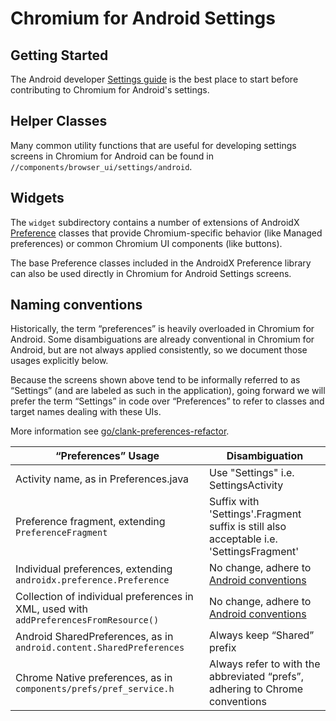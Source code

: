 # Chromium for Android Settings

## Getting Started

The Android developer [Settings
guide](https://developer.android.com/guide/topics/ui/settings) is the best place
to start before contributing to Chromium for Android's settings.

## Helper Classes

Many common utility functions that are useful for developing settings screens in
Chromium for Android can be found in `//components/browser_ui/settings/android`.

## Widgets

The `widget` subdirectory contains a number of extensions of AndroidX
[Preference](https://developer.android.com/reference/androidx/preference/Preference)
classes that provide Chromium-specific behavior (like Managed preferences) or
common Chromium UI components (like buttons).

The base Preference classes included in the AndroidX Preference library can also
be used directly in Chromium for Android Settings screens.

## Naming conventions

Historically, the term “preferences” is heavily overloaded in Chromium for
Android. Some disambiguations are already conventional in Chromium for Android,
but are not always applied consistently, so we document those usages explicitly
below.

Because the screens shown above tend to be informally referred to as “Settings”
(and are labeled as such in the application), going forward we will prefer the
term “Settings” in code over “Preferences” to refer to classes and target names
dealing with these UIs.

More information see
[go/clank-preferences-refactor](go/clank-preferences-refactor).

| “Preferences” Usage | Disambiguation |
|---------------------|-------------------|
| Activity name, as in Preferences.java | Use "Settings" i.e. SettingsActivity |
| Preference fragment, extending `PreferenceFragment` | Suffix with 'Settings'.Fragment suffix is still also acceptable i.e. 'SettingsFragment' |
| Individual preferences, extending `androidx.preference.Preference` | No change, adhere to [ Android conventions](https://developer.android.com/guide/topics/ui/settings) |
| Collection of individual preferences in XML, used with `addPreferencesFromResource()` | No change, adhere to [ Android conventions](https://developer.android.com/guide/topics/ui/settings) |
| Android SharedPreferences, as in `android.content.SharedPreferences` | Always keep “Shared” prefix |
| Chrome Native preferences, as in `components/prefs/pref_service.h` | Always refer to with the abbreviated “prefs”, adhering to Chrome conventions |
